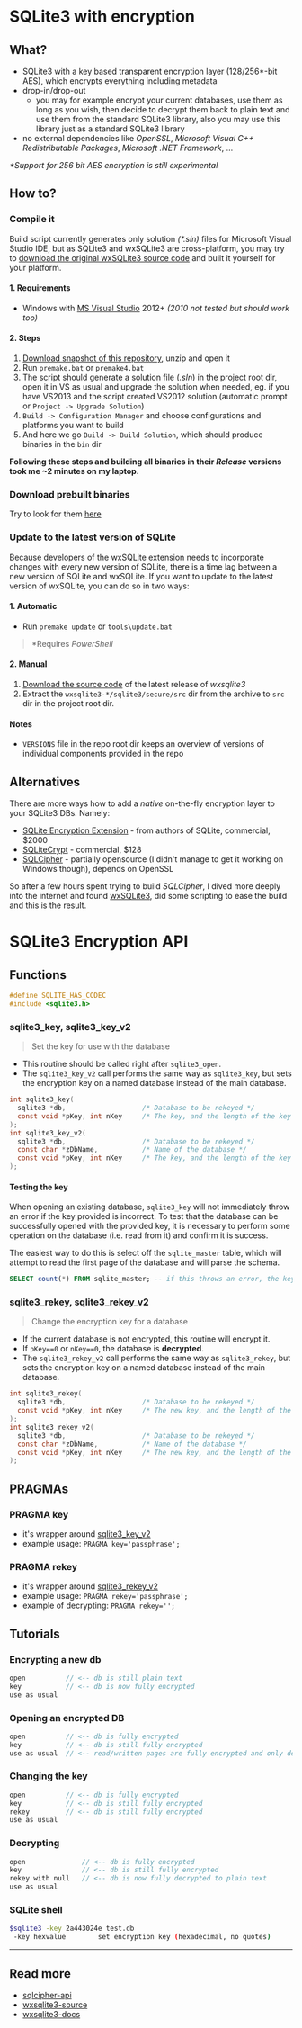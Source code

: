 SQLite3 with encryption
============================

What?
------
- SQLite3 with a key based transparent encryption layer (128/256*-bit AES), which encrypts everything including metadata
- drop-in/drop-out
  - you may for example encrypt your current databases, use them as long as you wish, then decide to decrypt them back to plain text and use them from the standard SQLite3 library, also you may use this library just as a standard SQLite3 library
- no external dependencies like _OpenSSL_, _Microsoft Visual C++ Redistributable Packages_, _Microsoft .NET Framework_, ...

_\*Support for 256 bit AES encryption is still experimental_

How to?
-----

### Compile it

Build script currently generates only solution _(*.sln)_ files for Microsoft Visual Studio IDE, but as SQLite3 and wxSQLite3 are cross-platform, you may try to [download the original wxSQLite3 source code][wxsqlite3-dl] and built it yourself for your platform.

#### 1. Requirements

- Windows with [MS Visual Studio](https://www.visualstudio.com/products/visual-studio-express-vs) 2012+ *(2010 not tested but should work too)*

#### 2. Steps

1. [Download snapshot of this repository][repo-dl], unzip and open it
2. Run `premake.bat` or `premake4.bat`
3. The script should generate a solution file (_.sln_) in the project root dir, open it in VS as usual and upgrade the solution when needed, eg. if you have VS2013 and the script created VS2012 solution (automatic prompt or `Project -> Upgrade Solution`)
4. `Build -> Configuration Manager` and choose configurations and platforms you want to build
5. And here we go `Build -> Build Solution`, which should produce binaries in the `bin` dir

**Following these steps and building all binaries in their _Release_ versions took me ~2 minutes on my laptop.**

### Download prebuilt binaries
Try to look for them [here](https://github.com/rindeal/SQLite3-Encryption/releases)

### Update to the latest version of SQLite
Because developers of the wxSQLite extension needs to incorporate changes with every new version of SQLite, there is a time lag between a new version of SQLite and wxSQLite. If you want to update to the latest version of wxSQLite, you can do so in two ways:

#### 1. Automatic

- Run `premake update` or `tools\update.bat`

> *Requires _PowerShell_

#### 2. Manual

1. [Download the source code][wxsqlite3-dl] of the latest release of _wxsqlite3_
2. Extract the `wxsqlite3-*/sqlite3/secure/src` dir from the archive to `src` dir in the project root dir.

#### Notes
- `VERSIONS` file in the repo root dir keeps an overview of versions of individual components provided in the repo

Alternatives
-----

There are more ways how to add a _native_ on-the-fly encryption layer to your SQLite3 DBs. Namely:

- [SQLite Encryption Extension](https://www.sqlite.org/see) - from authors of SQLite, commercial, $2000
- [SQLiteCrypt](https://sqlite-crypt.com) - commercial, $128
- [SQLCipher](https://www.zetetic.net/sqlcipher/) - partially opensource (I didn't manage to get it working on Windows though), depends on OpenSSL

So after a few hours spent trying to build _SQLCipher_, I dived more deeply into the internet and found [wxSQLite3][wxsqlite3], did some scripting to ease the build and this is the result. 

SQLite3 Encryption API
=====

Functions
-----------

```c
#define SQLITE_HAS_CODEC
#include <sqlite3.h>
```

### sqlite3_key, sqlite3_key_v2
> Set the key for use with the database

- This routine should be called right after `sqlite3_open`.
- The `sqlite3_key_v2` call performs the same way as `sqlite3_key`, but sets the encryption key on a named database instead of the main database.

```c
int sqlite3_key(
  sqlite3 *db,                   /* Database to be rekeyed */
  const void *pKey, int nKey     /* The key, and the length of the key in bytes */
);
int sqlite3_key_v2(
  sqlite3 *db,                   /* Database to be rekeyed */
  const char *zDbName,           /* Name of the database */
  const void *pKey, int nKey     /* The key, and the length of the key in bytes */
);
```

#### Testing the key
When opening an existing database, `sqlite3_key` will not immediately throw an error if the key provided is incorrect. To test that the database can be successfully opened with the provided key, it is necessary to perform some operation on the database (i.e. read from it) and confirm it is success.

The easiest way to do this is select off the `sqlite_master` table, which will attempt to read the first page of the database and will parse the schema.

```sql
SELECT count(*) FROM sqlite_master; -- if this throws an error, the key was incorrect. If it succeeds and returns a numeric value, the key is correct;
```

### sqlite3_rekey, sqlite3_rekey_v2
> Change the encryption key for a database

- If the current database is not encrypted, this routine will encrypt it.
- If `pKey==0` or `nKey==0`, the database is **decrypted**.
- The `sqlite3_rekey_v2` call performs the same way as `sqlite3_rekey`, but sets the encryption key on a named database instead of the main database.

```c
int sqlite3_rekey(
  sqlite3 *db,                   /* Database to be rekeyed */
  const void *pKey, int nKey     /* The new key, and the length of the key in bytes */
);
int sqlite3_rekey_v2(
  sqlite3 *db,                   /* Database to be rekeyed */
  const char *zDbName,           /* Name of the database */
  const void *pKey, int nKey     /* The new key, and the length of the key in bytes */
);
```

PRAGMAs
-------

### PRAGMA key
- it's wrapper around [sqlite3_key_v2](#sqlite3_key-sqlite3_key_v2)
- example usage: `PRAGMA key='passphrase';`

### PRAGMA rekey
- it's wrapper around [sqlite3_rekey_v2](#sqlite3_rekey-sqlite3_rekey_v2)
- example usage: `PRAGMA rekey='passphrase';`
- example of decrypting: `PRAGMA rekey='';`

Tutorials
----------

### Encrypting a new db
```c
open          // <-- db is still plain text
key           // <-- db is now fully encrypted
use as usual
```

### Opening an encrypted DB
```c
open          // <-- db is fully encrypted
key           // <-- db is still fully encrypted
use as usual  // <-- read/written pages are fully encrypted and only decrypted in-memory
```

### Changing the key
```c
open          // <-- db is fully encrypted
key           // <-- db is still fully encrypted
rekey         // <-- db is still fully encrypted
use as usual  
```

### Decrypting
```c
open              // <-- db is fully encrypted
key               // <-- db is still fully encrypted
rekey with null   // <-- db is now fully decrypted to plain text
use as usual
```

### SQLite shell 
```bash
$sqlite3 -key 2a443024e test.db
 -key hexvalue        set encryption key (hexadecimal, no quotes)
```

----------
## Read more
- [sqlcipher-api]
- [wxsqlite3-source]
- [wxsqlite3-docs]

[sqlcipher-api]: https://sqlcipher.net/sqlcipher-api/ "SQLCipher API"
[wxsqlite3]: https://utelle.github.io/wxsqlite3 "wxSQLite3 Homepage"
[wxsqlite3-source]: https://github.com/utelle/wxsqlite3 "wxSQLite3 Source Code"
[wxsqlite3-docs]: https://utelle.github.io/wxsqlite3/docs/html/index.html "wxSQLite3 Docs"
[wxsqlite3-dl]: https://github.com/utelle/wxsqlite3/releases "wxSQLite3 Download"
[repo-dl]: https://github.com/rindeal/SQLite3-Encryption/archive/master.zip "Download repository"

